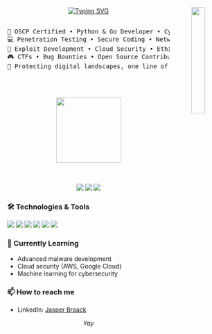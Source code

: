 <div align="center">
  <img src="https://raw.githubusercontent.com/gist/patevs/b007a0e98fb216438d4cbf559fac4166/raw/88f20c9d749d756be63f22b09f3c4ac570bc5101/programming.gif" width="25%" align="right" />
 <a href="https://git.io/typing-svg"><img src="https://readme-typing-svg.demolab.com?font=Fira+Code&pause=1000&color=00F70A&multiline=true&width=435&lines=Hello+world!;+I'm+Jasper+Braack++a+cybersecurity+enthusiast" alt="Typing SVG" /></a>
  <br><br>
  <pre>
💼 OSCP Certified • Python & Go Developer • Cybersecurity Specialist
💻 Penetration Testing • Secure Coding • Network Security
📖 Exploit Development • Cloud Security • Ethical Hacking
🎮 CTFs • Bug Bounties • Open Source Contributions
🔐 Protecting digital landscapes, one line of code at a time  
  </pre>
  <br><br>
  <img src="https://i.giphy.com/Q2W4hziDOyzu0.webp" height="150" />
  <br><br><br>
  
[![](https://img.shields.io/badge/linkedin-0a66c2?style=for-the-badge&logo=linkedin&logoColor=white)](https://www.linkedin.com/in/jasper-braack-5b3b67278/)
[![](https://img.shields.io/badge/twitter-1DA1F2?style=for-the-badge&logo=twitter&logoColor=white)](https://twitter.com/0xagil)
[![](https://img.shields.io/badge/github-181717?style=for-the-badge&logo=github&logoColor=white)](https://github.com/0xagil)
</div>

### 🛠 Technologies & Tools

![](https://img.shields.io/badge/OS-Linux-informational?style=flat&logo=linux&logoColor=white&color=2bbc8a)
![](https://img.shields.io/badge/Editor-VSCode-informational?style=flat&logo=visual-studio-code&logoColor=white&color=2bbc8a)
![](https://img.shields.io/badge/Code-Python-informational?style=flat&logo=python&logoColor=white&color=2bbc8a)
![](https://img.shields.io/badge/Code-Golang-informational?style=flat&logo=go&logoColor=white&color=2bbc8a)
![](https://img.shields.io/badge/Tools-Docker-informational?style=flat&logo=docker&logoColor=white&color=2bbc8a)
![](https://img.shields.io/badge/Tools-Kubernetes-informational?style=flat&logo=kubernetes&logoColor=white&color=2bbc8a)

### 🌱 Currently Learning

- Advanced malware development
- Cloud security (AWS, Google Cloud)
- Machine learning for cybersecurity

### 📫 How to reach me
- LinkedIn: [Jasper Braack](https://www.linkedin.com/in/jasper-braack-5b3b67278/)

<div align="center">
  <i>Yay</i>
</div>
